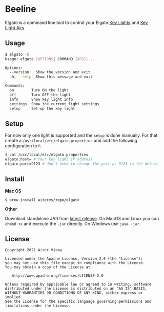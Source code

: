 Beeline
=======

Elgato is a command line tool to control your Elgato [Key Lights](https://www.elgato.com/en/gaming/key-light) and 
[Key Light Airs](https://www.elgato.com/en/gaming/key-light-air)

Usage
-----

```bash
$ elgato -h
Usage: elgato [OPTIONS] COMMAND [ARGS]...

Options:
  --version   Show the version and exit
  -h, --help  Show this message and exit

Commands:
  on        Turn ON the light
  off       Turn OFF the light
  info      Show key light info
  settings  Show the current light settings
  setup     Set-up the key light
```

## Setup

For now only one light is supported and the `setup` is done manually. For that, create a `/usr/local/etc/elgato.properties`
and add the following configuration to it

```bash
$ cat /usr/local/etc/elgato.properties
elgato.host= # Your key light IP address
elgato.port=9123 # don't need to change the port as 9123 is the default one
```

## Install

**Mac OS**

```
$ brew install aitorvs/repo/elgato
```

**Other**

Download standalone JAR from
[latest release](https://github.com/aitorvs/elgato/releases/latest).
On MacOS and Linux you can `chmod +x` and execute the `.jar` directly.
On Windows use `java -jar`.

License
-------

    Copyright 2021 Aitor Viana

    Licensed under the Apache License, Version 2.0 (the "License");
    you may not use this file except in compliance with the License.
    You may obtain a copy of the License at

       http://www.apache.org/licenses/LICENSE-2.0

    Unless required by applicable law or agreed to in writing, software
    distributed under the License is distributed on an "AS IS" BASIS,
    WITHOUT WARRANTIES OR CONDITIONS OF ANY KIND, either express or implied.
    See the License for the specific language governing permissions and
    limitations under the License.
